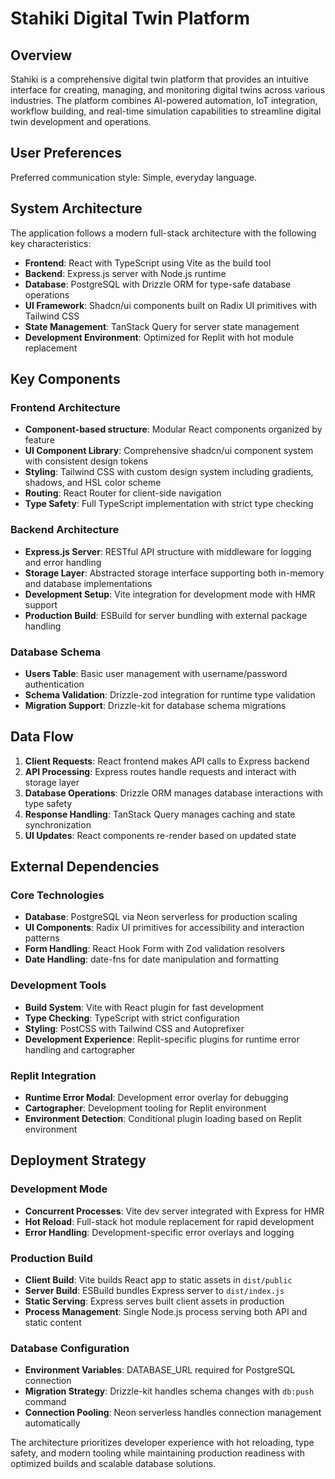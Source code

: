 # Stahiki Digital Twin Platform

## Overview

Stahiki is a comprehensive digital twin platform that provides an intuitive interface for creating, managing, and monitoring digital twins across various industries. The platform combines AI-powered automation, IoT integration, workflow building, and real-time simulation capabilities to streamline digital twin development and operations.

## User Preferences

Preferred communication style: Simple, everyday language.

## System Architecture

The application follows a modern full-stack architecture with the following key characteristics:

- **Frontend**: React with TypeScript using Vite as the build tool
- **Backend**: Express.js server with Node.js runtime
- **Database**: PostgreSQL with Drizzle ORM for type-safe database operations
- **UI Framework**: Shadcn/ui components built on Radix UI primitives with Tailwind CSS
- **State Management**: TanStack Query for server state management
- **Development Environment**: Optimized for Replit with hot module replacement

## Key Components

### Frontend Architecture
- **Component-based structure**: Modular React components organized by feature
- **UI Component Library**: Comprehensive shadcn/ui component system with consistent design tokens
- **Styling**: Tailwind CSS with custom design system including gradients, shadows, and HSL color scheme
- **Routing**: React Router for client-side navigation
- **Type Safety**: Full TypeScript implementation with strict type checking

### Backend Architecture
- **Express.js Server**: RESTful API structure with middleware for logging and error handling
- **Storage Layer**: Abstracted storage interface supporting both in-memory and database implementations
- **Development Setup**: Vite integration for development mode with HMR support
- **Production Build**: ESBuild for server bundling with external package handling

### Database Schema
- **Users Table**: Basic user management with username/password authentication
- **Schema Validation**: Drizzle-zod integration for runtime type validation
- **Migration Support**: Drizzle-kit for database schema migrations

## Data Flow

1. **Client Requests**: React frontend makes API calls to Express backend
2. **API Processing**: Express routes handle requests and interact with storage layer
3. **Database Operations**: Drizzle ORM manages database interactions with type safety
4. **Response Handling**: TanStack Query manages caching and state synchronization
5. **UI Updates**: React components re-render based on updated state

## External Dependencies

### Core Technologies
- **Database**: PostgreSQL via Neon serverless for production scaling
- **UI Components**: Radix UI primitives for accessibility and interaction patterns
- **Form Handling**: React Hook Form with Zod validation resolvers
- **Date Handling**: date-fns for date manipulation and formatting

### Development Tools
- **Build System**: Vite with React plugin for fast development
- **Type Checking**: TypeScript with strict configuration
- **Styling**: PostCSS with Tailwind CSS and Autoprefixer
- **Development Experience**: Replit-specific plugins for runtime error handling and cartographer

### Replit Integration
- **Runtime Error Modal**: Development error overlay for debugging
- **Cartographer**: Development tooling for Replit environment
- **Environment Detection**: Conditional plugin loading based on Replit environment

## Deployment Strategy

### Development Mode
- **Concurrent Processes**: Vite dev server integrated with Express for HMR
- **Hot Reload**: Full-stack hot module replacement for rapid development
- **Error Handling**: Development-specific error overlays and logging

### Production Build
- **Client Build**: Vite builds React app to static assets in `dist/public`
- **Server Build**: ESBuild bundles Express server to `dist/index.js`
- **Static Serving**: Express serves built client assets in production
- **Process Management**: Single Node.js process serving both API and static content

### Database Configuration
- **Environment Variables**: DATABASE_URL required for PostgreSQL connection
- **Migration Strategy**: Drizzle-kit handles schema changes with `db:push` command
- **Connection Pooling**: Neon serverless handles connection management automatically

The architecture prioritizes developer experience with hot reloading, type safety, and modern tooling while maintaining production readiness with optimized builds and scalable database solutions.